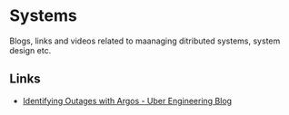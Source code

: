 # Systems
Blogs, links and videos related to maanaging ditributed systems, system design etc.

## Links

* [Identifying Outages with Argos - Uber Engineering Blog](https://eng.uber.com/argos-real-time-alerts/)